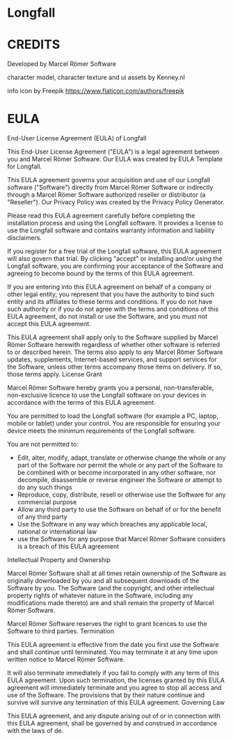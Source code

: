 # Longfall

# CREDITS

Developed by Marcel Römer Software

character model, character texture and ui assets by Kenney.nl

info icon by Freepik https://www.flaticon.com/authors/freepik

# EULA

End-User License Agreement (EULA) of Longfall

This End-User License Agreement ("EULA") is a legal agreement between you and Marcel Römer Software. Our EULA was created by EULA Template for Longfall.

This EULA agreement governs your acquisition and use of our Longfall software ("Software") directly from Marcel Römer Software or indirectly through a Marcel Römer Software authorized reseller or distributor (a "Reseller"). Our Privacy Policy was created by the Privacy Policy Generator.

Please read this EULA agreement carefully before completing the installation process and using the Longfall software. It provides a license to use the Longfall software and contains warranty information and liability disclaimers.

If you register for a free trial of the Longfall software, this EULA agreement will also govern that trial. By clicking "accept" or installing and/or using the Longfall software, you are confirming your acceptance of the Software and agreeing to become bound by the terms of this EULA agreement.

If you are entering into this EULA agreement on behalf of a company or other legal entity, you represent that you have the authority to bind such entity and its affiliates to these terms and conditions. If you do not have such authority or if you do not agree with the terms and conditions of this EULA agreement, do not install or use the Software, and you must not accept this EULA agreement.

This EULA agreement shall apply only to the Software supplied by Marcel Römer Software herewith regardless of whether other software is referred to or described herein. The terms also apply to any Marcel Römer Software updates, supplements, Internet-based services, and support services for the Software, unless other terms accompany those items on delivery. If so, those terms apply.
License Grant

Marcel Römer Software hereby grants you a personal, non-transferable, non-exclusive licence to use the Longfall software on your devices in accordance with the terms of this EULA agreement.

You are permitted to load the Longfall software (for example a PC, laptop, mobile or tablet) under your control. You are responsible for ensuring your device meets the minimum requirements of the Longfall software.

You are not permitted to:

  - Edit, alter, modify, adapt, translate or otherwise change the whole or any part of the Software nor permit the whole or any part of the Software to be combined with or become incorporated in any other software, nor decompile, disassemble or reverse engineer the Software or attempt to do any such things
  - Reproduce, copy, distribute, resell or otherwise use the Software for any commercial purpose
  - Allow any third party to use the Software on behalf of or for the benefit of any third party
  - Use the Software in any way which breaches any applicable local, national or international law
  - use the Software for any purpose that Marcel Römer Software considers is a breach of this EULA agreement

Intellectual Property and Ownership

Marcel Römer Software shall at all times retain ownership of the Software as originally downloaded by you and all subsequent downloads of the Software by you. The Software (and the copyright, and other intellectual property rights of whatever nature in the Software, including any modifications made thereto) are and shall remain the property of Marcel Römer Software.

Marcel Römer Software reserves the right to grant licences to use the Software to third parties.
Termination

This EULA agreement is effective from the date you first use the Software and shall continue until terminated. You may terminate it at any time upon written notice to Marcel Römer Software.

It will also terminate immediately if you fail to comply with any term of this EULA agreement. Upon such termination, the licenses granted by this EULA agreement will immediately terminate and you agree to stop all access and use of the Software. The provisions that by their nature continue and survive will survive any termination of this EULA agreement.
Governing Law

This EULA agreement, and any dispute arising out of or in connection with this EULA agreement, shall be governed by and construed in accordance with the laws of de.
